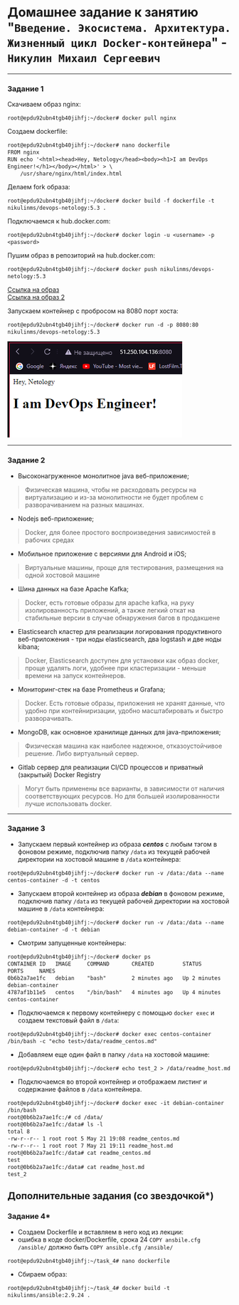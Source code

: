 # Домашнее задание к занятию "`Введение. Экосистема. Архитектура. Жизненный цикл Docker-контейнера`" - `Никулин Михаил Сергеевич`



---

### Задание 1

Скачиваем образ nginx:
```
root@epdu92ubn4tgb40jihfj:~/docker# docker pull nginx
```
Создаем dockerfile:
```
root@epdu92ubn4tgb40jihfj:~/docker# nano dockerfile
FROM nginx
RUN echo '<html><head>Hey, Netology</head><body><h1>I am DevOps Engineer!</h1></body></html>' > \
    /usr/share/nginx/html/index.html
```

Делаем fork образа:
```
root@epdu92ubn4tgb40jihfj:~/docker# docker build -f dockerfile -t nikulinms/devops-netology:5.3 .
```

Подключаемся к hub.docker.com:
```
root@epdu92ubn4tgb40jihfj:~/docker# docker login -u <username> -p <password>
```

Пушим образ в репозиторий на hub.docker.com:
```
root@epdu92ubn4tgb40jihfj:~/docker# docker push nikulinms/devops-netology:5.3
```
[Ссылка на образ](https://hub.docker.com/repository/docker/nikulinms/devops-netology/general)\
[Ссылка на образ 2](https://hub.docker.com/layers/nikulinms/devops-netology/5.3/images/sha256-5a6abc5330a66a03c621c7350d42ee2d9e561668f995144b72477504f1458dea?context=repo)

Запускаем контейнер с пробросом на 8080 порт хоста:
```
root@epdu92ubn4tgb40jihfj:~/docker# docker run -d -p 8080:80 nikulinms/devops-netology:5.3
```

![task_1.png](img%2Ftask_1.png)

---

### Задание 2

- Высоконагруженное монолитное java веб-приложение;
> Физическая машина, чтобы не расходовать ресурсы на виртуализацию и из-за монолитности не будет проблем с разворачиванием на разных машинах.
- Nodejs веб-приложение;
> Docker, для более простого воспроизведения зависимостей в рабочих средах
- Мобильное приложение c версиями для Android и iOS;
> Виртуальные машины, проще для тестирования, размещения на одной хостовой машине
- Шина данных на базе Apache Kafka;
> Docker, есть готовые образы для apache kafka, на руку изолированность приложений, а также легкий откат на стабильные версии в случае обнаружения багов в продакшене
- Elasticsearch кластер для реализации логирования продуктивного веб-приложения - три ноды elasticsearch, два logstash и две ноды kibana;
> Docker, Elasticsearch доступен для установки как образ docker, проще удалять логи, удобнее при кластеризации - меньше времени на запуск контейнеров.
- Мониторинг-стек на базе Prometheus и Grafana;
> Docker. Есть готовые образы, приложения не хранят данные, что удобно при контейниризации, удобно масштабировать и быстро разворачивать.
- MongoDB, как основное хранилище данных для java-приложения;
> Физическая машина как наиболее надежное, отказоустойчивое решение. Либо виртуальный сервер.
- Gitlab сервер для реализации CI/CD процессов и приватный (закрытый) Docker Registry
> Могут быть применены все варианты, в зависимости от наличия соответствующих ресурсов. Но для большей изолированности лучше использовать docker.

---

### Задание 3

- Запускаем первый контейнер из образа ***centos*** c любым тэгом в фоновом режиме, подключив папку ```/data``` из текущей рабочей директории на хостовой машине в ```/data``` контейнера:  
```
root@epdu92ubn4tgb40jihfj:~/docker# docker run -v /data:/data --name centos-container -d -t centos
```

- Запускаем второй контейнер из образа ***debian*** в фоновом режиме, подключив папку ```/data``` из текущей рабочей директории на хостовой машине в ```/data``` контейнера:  
```
root@epdu92ubn4tgb40jihfj:~/docker# docker run -v /data:/data --name debian-container -d -t debian
```

- Смотрим запущенные контейнеры:
```
root@epdu92ubn4tgb40jihfj:~/docker# docker ps
CONTAINER ID   IMAGE     COMMAND       CREATED         STATUS         PORTS     NAMES
0b6b2a7ae1fc   debian    "bash"        2 minutes ago   Up 2 minutes             debian-container
4787af1b11e5   centos    "/bin/bash"   4 minutes ago   Up 4 minutes             centos-container
```

- Подключаемся к первому контейнеру с помощью ```docker exec``` и создаем текстовый файл в ```/data```:  
```
root@epdu92ubn4tgb40jihfj:~/docker# docker exec centos-container /bin/bash -c "echo test>/data/readme_centos.md"
```

- Добавляем еще один файл в папку ```/data``` на хостовой машине:
```
root@epdu92ubn4tgb40jihfj:~/docker# echo test_2 > /data/readme_host.md
```

- Подключаемся во второй контейнер и отображаем листинг и содержание файлов в ```/data``` контейнера.  
```
root@epdu92ubn4tgb40jihfj:~/docker# docker exec -it debian-container /bin/bash
root@0b6b2a7ae1fc:/# cd /data/
root@0b6b2a7ae1fc:/data# ls -l
total 8
-rw-r--r-- 1 root root 5 May 21 19:08 readme_centos.md
-rw-r--r-- 1 root root 7 May 21 19:11 readme_host.md
root@0b6b2a7ae1fc:/data# cat readme_centos.md
test
root@0b6b2a7ae1fc:/data# cat readme_host.md
test_2
```


## Дополнительные задания (со звездочкой*)


### Задание 4*

- Создаем Dockerfile и вставляем в него код из лекции:
- ошибка в коде docker/Dockerfile, срока 24 ```COPY ansbile.cfg /ansible/``` должно быть ```COPY ansible.cfg /ansible/```
```
root@epdu92ubn4tgb40jihfj:~/task_4# nano dockerfile
```

- Сбираем образ:
```
root@epdu92ubn4tgb40jihfj:~/task_4# docker build -t nikulinms/ansible:2.9.24 .
```